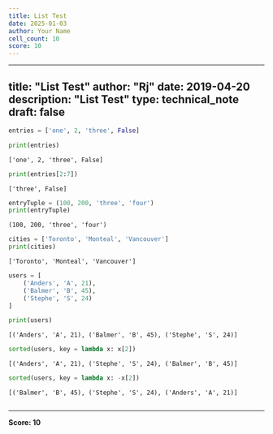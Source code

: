 ```yaml
---
title: List Test
date: 2025-01-03
author: Your Name
cell_count: 10
score: 10
---
```


---
title: "List Test"
author: "Rj"
date: 2019-04-20
description: "List Test"
type: technical_note
draft: false
---

```python
entries = ['one', 2, 'three', False]
```


```python
print(entries)
```

    ['one', 2, 'three', False]



```python
print(entries[2:7])
```

    ['three', False]



```python
entryTuple = (100, 200, 'three', 'four')
print(entryTuple)
```

    (100, 200, 'three', 'four')



```python
cities = ['Toronto', 'Monteal', 'Vancouver']
print(cities)
```

    ['Toronto', 'Monteal', 'Vancouver']



```python
users = [
    ('Anders', 'A', 21),
    ('Balmer', 'B', 45),
    ('Stephe', 'S', 24)
]

print(users)
```

    [('Anders', 'A', 21), ('Balmer', 'B', 45), ('Stephe', 'S', 24)]



```python
sorted(users, key = lambda x: x[2])
```




    [('Anders', 'A', 21), ('Stephe', 'S', 24), ('Balmer', 'B', 45)]




```python
sorted(users, key = lambda x: -x[2])
```




    [('Balmer', 'B', 45), ('Stephe', 'S', 24), ('Anders', 'A', 21)]




```python

```


---
**Score: 10**